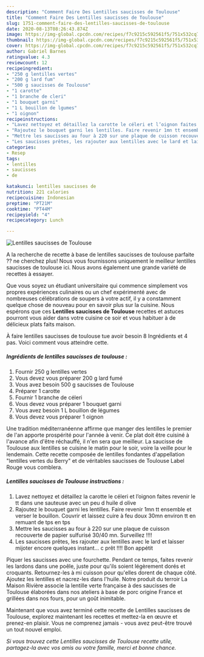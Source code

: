 ```yaml
---
description: "Comment Faire Des Lentilles saucisses de Toulouse"
title: "Comment Faire Des Lentilles saucisses de Toulouse"
slug: 1751-comment-faire-des-lentilles-saucisses-de-toulouse
date: 2020-08-13T08:26:43.874Z
image: https://img-global.cpcdn.com/recipes/f7c9215c592561f5/751x532cq70/lentilles-saucisses-de-toulouse-photo-principale-de-la-recette.jpg
thumbnail: https://img-global.cpcdn.com/recipes/f7c9215c592561f5/751x532cq70/lentilles-saucisses-de-toulouse-photo-principale-de-la-recette.jpg
cover: https://img-global.cpcdn.com/recipes/f7c9215c592561f5/751x532cq70/lentilles-saucisses-de-toulouse-photo-principale-de-la-recette.jpg
author: Gabriel Barnes
ratingvalue: 4.3
reviewcount: 12
recipeingredient:
- "250 g lentilles vertes"
- "200 g lard fum"
- "500 g saucisses de Toulouse"
- "1 carotte"
- "1 branche de cleri"
- "1 bouquet garni"
- "1 L bouillon de lgumes"
- "1 oignon"
recipeinstructions:
- "Lavez nettoyez et détaillez la carotte le céleri et l’oignon faites revenir le tt dans une sauteuse avec un peu d huile d olive"
- "Rajoutez le bouquet garni les lentilles. Faire revenir 1mn tt ensemble et verser le bouillon. Couvrir et laissez cuire à feu doux 30mn environ tt en remuant de tps en tps"
- "Mettre les saucisses au four à 220 sur une plaque de cuisson recouverte de papier sulfurisé 30/40 mn. Surveillez !!!!"
- "Les saucisses prêtes, les rajouter aux lentilles avec le lard et laisser mijoter encore quelques instant... c prêt !!!! Bon appétit"
categories:
- Resep
tags:
- lentilles
- saucisses
- de

katakunci: lentilles saucisses de 
nutrition: 221 calories
recipecuisine: Indonesian
preptime: "PT21M"
cooktime: "PT44M"
recipeyield: "4"
recipecategory: Lunch

---
```



![Lentilles saucisses de Toulouse](https://img-global.cpcdn.com/recipes/f7c9215c592561f5/751x532cq70/lentilles-saucisses-de-toulouse-photo-principale-de-la-recette.jpg)

A la recherche de recette à base de lentilles saucisses de toulouse parfaite ?? ne cherchez plus! Nous vous fournissons uniquement le meilleur lentilles saucisses de toulouse ici. Nous avons également une grande variété de recettes à essayer.

Que vous soyez un étudiant universitaire qui commence simplement vos propres expériences culinaires ou un chef expérimenté avec de nombreuses célébrations de soupers à votre actif, il y a constamment quelque chose de nouveau pour en savoir plus sur la cuisine. Nous espérons que ces <strong> Lentilles saucisses de Toulouse </strong> recettes et astuces pourront vous aider dans votre cuisine ce soir et vous habituer à de délicieux plats faits maison.

<!--inarticleads1-->

À faire lentilles saucisses de toulouse tue avoir besoin 8 Ingrédients et 4 pas. Voici comment vous atteindre cette.

##### Ingrédients de lentilles saucisses de toulouse :

1. Fournir 250 g lentilles vertes
1. Vous devez vous préparer 200 g lard fumé
1. Vous avez besoin 500 g saucisses de Toulouse
1. Préparer 1 carotte
1. Fournir 1 branche de céleri
1. Vous devez vous préparer 1 bouquet garni
1. Vous avez besoin 1 L bouillon de légumes
1. Vous devez vous préparer 1 oignon


Une tradition méditerranéenne affirme que manger des lentilles le premier de l&#39;an apporte prospérité pour l&#39;année à venir. Ce plat doit être cuisiné à l&#39;avance afin d&#39;être réchauffé, il n&#39;en sera que meilleur. La saucisse de Toulouse aux lentilles se cuisine le matin pour le soir, voire la veille pour le lendemain. Cette recette composée de lentilles fondantes d&#39;appellation &#34;lentilles vertes du Berry&#34; et de véritables saucisses de Toulouse Label Rouge vous comblera. 

<!--inarticleads2-->

##### Lentilles saucisses de Toulouse instructions :

1. Lavez nettoyez et détaillez la carotte le céleri et l’oignon faites revenir le tt dans une sauteuse avec un peu d huile d olive
1. Rajoutez le bouquet garni les lentilles. Faire revenir 1mn tt ensemble et verser le bouillon. Couvrir et laissez cuire à feu doux 30mn environ tt en remuant de tps en tps
1. Mettre les saucisses au four à 220 sur une plaque de cuisson recouverte de papier sulfurisé 30/40 mn. Surveillez !!!!
1. Les saucisses prêtes, les rajouter aux lentilles avec le lard et laisser mijoter encore quelques instant... c prêt !!!! Bon appétit


Piquer les saucisses avec une fourchette. Pendant ce temps, faites revenir les lardons dans une poêle, juste pour qu&#39;ils soient légèrement dorés et croquants. Retournez-les à mi cuisson pour qu&#39;elles dorent de chaque côté. Ajoutez les lentilles et nacrez-les dans l&#39;huile. Notre produit du terroir La Maison Rivière associe la lentille verte française à des saucisses de Toulouse élaborées dans nos ateliers à base de porc origine France et grillées dans nos fours, pour un goût inimitable. 

<!--inarticleads1-->

<p>
Maintenant que vous avez terminé cette recette de Lentilles saucisses de Toulouse, explorez maintenant les recettes et mettez-la en œuvre et prenez-en plaisir. Vous ne comprenez jamais - vous avez peut-être trouvé un tout nouvel emploi.
</p>

<p>
<i>Si vous trouvez cette Lentilles saucisses de Toulouse recette utile, partagez-la avec vos amis ou votre famille, merci et bonne chance.</i>
</p>
